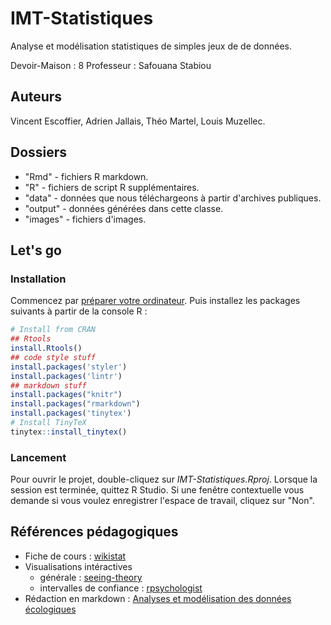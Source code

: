 # IMT-Statistiques

Analyse et modélisation statistiques de simples jeux de de données.

Devoir-Maison : 8
Professeur : Safouana Stabiou

## Auteurs

Vincent Escoffier, Adrien Jallais, Théo Martel, Louis Muzellec.

## Dossiers

+ "Rmd" - fichiers R markdown.
+ "R" - fichiers de script R supplémentaires.
+ "data" - données que nous téléchargeons à partir d'archives publiques.
+ "output" - données générées dans cette classe.
+ "images" - fichiers d'images.

## Let's go

### Installation

Commencez par [préparer votre ordinateur](https://www.middleprofessor.com/files/applied-biostatistics_bookdown/_book/appendix-1-getting-started-with-r.html).
Puis installez les packages suivants à partir de la console R :

```R
# Install from CRAN
## Rtools
install.Rtools()
## code style stuff
install.packages('styler')
install.packages('lintr')
## markdown stuff
install.packages("knitr")
install.packages("rmarkdown") 
install.packages('tinytex')
# Install TinyTeX
tinytex::install_tinytex()
```

### Lancement

Pour ouvrir le projet, double-cliquez sur *IMT-Statistiques.Rproj*.
Lorsque la session est terminée, quittez R Studio. Si une fenêtre contextuelle vous demande si vous voulez enregistrer l'espace de travail, cliquez sur "Non". 

## Références pédagogiques

- Fiche de cours : [wikistat](http://wikistat.fr/)
- Visualisations intéractives
  - générale :  [seeing-theory](https://seeing-theory.brown.edu/)
  - intervalles de confiance : [rpsychologist](https://rpsychologist.com/viz)
- Rédaction en markdown : [Analyses et modélisation des données écologiques](https://pmarchand1.github.io/ECL7102/)
